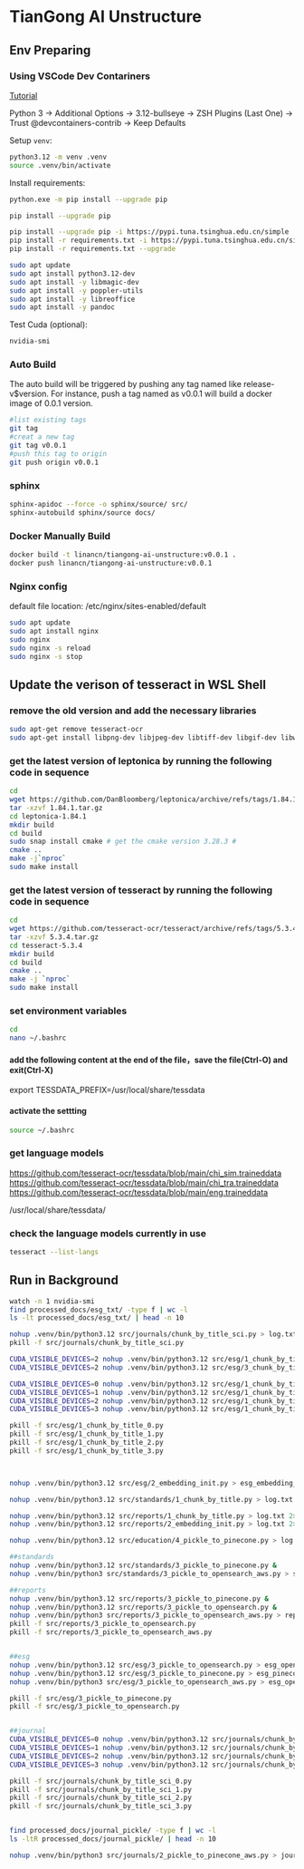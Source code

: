 
# TianGong AI Unstructure

## Env Preparing

### Using VSCode Dev Contariners

[Tutorial](https://code.visualstudio.com/docs/devcontainers/tutorial)

Python 3 -> Additional Options -> 3.12-bullseye -> ZSH Plugins (Last One) -> Trust @devcontainers-contrib -> Keep Defaults

Setup `venv`:

```bash
python3.12 -m venv .venv
source .venv/bin/activate
```

Install requirements:

```bash
python.exe -m pip install --upgrade pip

pip install --upgrade pip

pip install --upgrade pip -i https://pypi.tuna.tsinghua.edu.cn/simple
pip install -r requirements.txt -i https://pypi.tuna.tsinghua.edu.cn/simple
pip install -r requirements.txt --upgrade
```

```bash
sudo apt update
sudo apt install python3.12-dev
sudo apt install -y libmagic-dev
sudo apt install -y poppler-utils
sudo apt install -y libreoffice
sudo apt install -y pandoc
```

Test Cuda (optional):

```bash
nvidia-smi
```

### Auto Build

The auto build will be triggered by pushing any tag named like release-v$version. For instance, push a tag named as v0.0.1 will build a docker image of 0.0.1 version.

```bash
#list existing tags
git tag
#creat a new tag
git tag v0.0.1
#push this tag to origin
git push origin v0.0.1
```

### sphinx

```bash
sphinx-apidoc --force -o sphinx/source/ src/
sphinx-autobuild sphinx/source docs/
```

### Docker Manually Build

```bash
docker build -t linancn/tiangong-ai-unstructure:v0.0.1 .
docker push linancn/tiangong-ai-unstructure:v0.0.1
```

### Nginx config

default file location: /etc/nginx/sites-enabled/default

```bash
sudo apt update
sudo apt install nginx
sudo nginx
sudo nginx -s reload
sudo nginx -s stop
```

## Update the verison of tesseract in WSL Shell
### remove the old version and add the necessary libraries
```bash
sudo apt-get remove tesseract-ocr
sudo apt-get install libpng-dev libjpeg-dev libtiff-dev libgif-dev libwebp-dev libopenjp2-7-dev zlib1g-dev
```
### get the latest version of leptonica by running the following code in sequence 
```bash
cd
wget https://github.com/DanBloomberg/leptonica/archive/refs/tags/1.84.1.tar.gz
tar -xzvf 1.84.1.tar.gz
cd leptonica-1.84.1
mkdir build
cd build
sudo snap install cmake # get the cmake version 3.28.3 #
cmake ..
make -j`nproc`
sudo make install
```
### get the latest version of tesseract by running the following code in sequence 
``` bash
cd
wget https://github.com/tesseract-ocr/tesseract/archive/refs/tags/5.3.4.tar.gz
tar -xzvf 5.3.4.tar.gz
cd tesseract-5.3.4
mkdir build
cd build
cmake ..
make -j `nproc`
sudo make install
```
### set environment variables
``` bash
cd
nano ~/.bashrc
```
#### add the following content at the end of the file，save the file(Ctrl-O) and exit(Ctrl-X)
export TESSDATA_PREFIX=/usr/local/share/tessdata
#### activate the settting
``` bash
source ~/.bashrc
```
### get language models
https://github.com/tesseract-ocr/tessdata/blob/main/chi_sim.traineddata
https://github.com/tesseract-ocr/tessdata/blob/main/chi_tra.traineddata
https://github.com/tesseract-ocr/tessdata/blob/main/eng.traineddata

/usr/local/share/tessdata/

### check the language models currently in use
``` bash
tesseract --list-langs
```

## Run in Background
```bash
watch -n 1 nvidia-smi
find processed_docs/esg_txt/ -type f | wc -l
ls -lt processed_docs/esg_txt/ | head -n 10

nohup .venv/bin/python3.12 src/journals/chunk_by_title_sci.py > log.txt 2>&1 &
pkill -f src/journals/chunk_by_title_sci.py

CUDA_VISIBLE_DEVICES=2 nohup .venv/bin/python3.12 src/esg/1_chunk_by_title.py > esg_unstructured.log 2>&1 &
CUDA_VISIBLE_DEVICES=2 nohup .venv/bin/python3.12 src/esg/3_chunk_by_title_pages.py > esg_meta_unstructured.log 2>&1 &

CUDA_VISIBLE_DEVICES=0 nohup .venv/bin/python3.12 src/esg/1_chunk_by_title_0.py > esg_unstructured_0.log 2>&1 &
CUDA_VISIBLE_DEVICES=1 nohup .venv/bin/python3.12 src/esg/1_chunk_by_title_1.py > esg_unstructured_1.log 2>&1 &
CUDA_VISIBLE_DEVICES=2 nohup .venv/bin/python3.12 src/esg/1_chunk_by_title_2.py > esg_unstructured_2.log 2>&1 &
CUDA_VISIBLE_DEVICES=3 nohup .venv/bin/python3.12 src/esg/1_chunk_by_title_3.py > esg_unstructured_3.log 2>&1 &

pkill -f src/esg/1_chunk_by_title_0.py
pkill -f src/esg/1_chunk_by_title_1.py
pkill -f src/esg/1_chunk_by_title_2.py
pkill -f src/esg/1_chunk_by_title_3.py



nohup .venv/bin/python3.12 src/esg/2_embedding_init.py > esg_embedding_log.txt 2>&1 &

nohup .venv/bin/python3.12 src/standards/1_chunk_by_title.py > log.txt 2>&1 &

nohup .venv/bin/python3.12 src/reports/1_chunk_by_title.py > log.txt 2>&1 &
nohup .venv/bin/python3.12 src/reports/2_embedding_init.py > log.txt 2>&1 &

nohup .venv/bin/python3.12 src/education/4_pickle_to_pinecone.py > log.txt 2>&1 &

##standards
nohup .venv/bin/python3.12 src/standards/3_pickle_to_pinecone.py &
nohup .venv/bin/python3 src/standards/3_pickle_to_opensearch_aws.py > standard_opensearch_aws_log.txt 2>&1 &

##reports
nohup .venv/bin/python3.12 src/reports/3_pickle_to_pinecone.py &
nohup .venv/bin/python3.12 src/reports/3_pickle_to_opensearch.py &
nohup .venv/bin/python3 src/reports/3_pickle_to_opensearch_aws.py > report_opensearch_aws_log.txt 2>&1 &
pkill -f src/reports/3_pickle_to_opensearch.py
pkill -f src/reports/3_pickle_to_opensearch_aws.py


##esg
nohup .venv/bin/python3.12 src/esg/3_pickle_to_opensearch.py > esg_opensearch_log.txt 2>&1 &
nohup .venv/bin/python3.12 src/esg/3_pickle_to_pinecone.py > esg_pinecone_log.txt 2>&1 &
nohup .venv/bin/python3 src/esg/3_pickle_to_opensearch_aws.py > esg_opensearch_aws_log.txt 2>&1 &

pkill -f src/esg/3_pickle_to_pinecone.py
pkill -f src/esg/3_pickle_to_opensearch.py


##journal
CUDA_VISIBLE_DEVICES=0 nohup .venv/bin/python3.12 src/journals/chunk_by_title_sci_0.py > journal_pinecone_0.log 2>&1 &
CUDA_VISIBLE_DEVICES=1 nohup .venv/bin/python3.12 src/journals/chunk_by_title_sci_1.py > journal_pinecone_1.log 2>&1 &
CUDA_VISIBLE_DEVICES=2 nohup .venv/bin/python3.12 src/journals/chunk_by_title_sci_2.py > journal_pinecone_2.log 2>&1 &
CUDA_VISIBLE_DEVICES=3 nohup .venv/bin/python3.12 src/journals/chunk_by_title_sci_3.py > journal_pinecone_3.log 2>&1 &

pkill -f src/journals/chunk_by_title_sci_0.py
pkill -f src/journals/chunk_by_title_sci_1.py
pkill -f src/journals/chunk_by_title_sci_2.py
pkill -f src/journals/chunk_by_title_sci_3.py


find processed_docs/journal_pickle/ -type f | wc -l
ls -ltR processed_docs/journal_pickle/ | head -n 10

nohup .venv/bin/python3 src/journals/2_pickle_to_pinecone_aws.py > journal_pinecone_aws_Oct31_log.txt 2>&1 &
```
